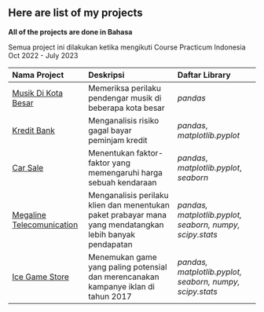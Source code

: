 ## Here are list of my projects

**All of the projects are done in Bahasa**

Semua project ini dilakukan ketika mengikuti Course Practicum Indonesia Oct 2022 - July 2023

| Nama Project                    | Deskripsi                       | Daftar Library                     |
| :------------------------------ | :------------------------------ |:------------------------------|
| [Musik Di Kota Besar](musik_kota_besar)         | Memeriksa perilaku pendengar musik di beberapa kota besar | *pandas*        |
| [Kredit Bank](credit_scoring) | Menganalisis risiko gagal bayar peminjam kredit | *pandas*, *matplotlib.pyplot*
| [Car Sale](car_sale) | Menentukan faktor-faktor yang memengaruhi harga sebuah kendaraan | *pandas*, *matplotlib.pyplot*, *seaborn*
| [Megaline Telecomunication](megaline_telecomunication) | Menganalisis perilaku klien dan menentukan paket prabayar mana yang mendatangkan lebih banyak pendapatan | *pandas, matplotlib.pyplot, seaborn, numpy, scipy.stats*
| [Ice Game Store](game_store) | Menemukan game yang paling potensial dan merencanakan kampanye iklan di tahun 2017 | *pandas, matplotlib.pyplot, seaborn, numpy, scipy.stats*
